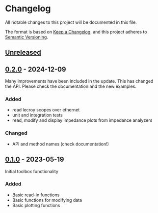 # Changelog

All notable changes to this project will be documented in this file.

The format is based on [Keep a Changelog](https://keepachangelog.com/en/1.0.0/),
and this project adheres to [Semantic Versioning](https://semver.org/spec/v2.0.0.html).

## [Unreleased]


## [0.2.0] - 2024-12-09
Many improvements have been included in the update. 
This has changed the API. Please check the documentation and the new examples.
### Added
 - read lecroy scopes over ethernet
 - unit and integration tests
 - read, modify and display impedance plots from impedance analyzers
### Changed
 - API and method names (check documentation!)

## [0.1.0] - 2023-05-19
Initial toolbox functionality
### Added
 - Basic read-in functions
 - Basic functions for modifying data
 - Basic plotting functions

[unreleased]: https://github.com/upb-lea/pySignalScope/compare/0.2.0...HEAD
[0.2.0]: https://github.com/upb-lea/pySignalScope/compare/0.1.0...0.2.0
[0.1.0]: https://github.com/upb-lea/pySignalScope/releases/tag/0.1.0
